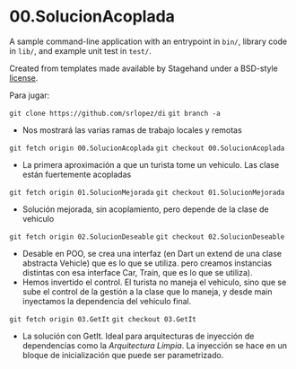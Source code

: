 # 00.SolucionAcoplada

A sample command-line application with an entrypoint in `bin/`, library code
in `lib/`, and example unit test in `test/`.

Created from templates made available by Stagehand under a BSD-style
[license](https://github.com/dart-lang/stagehand/blob/master/LICENSE).

Para jugar:

`git clone https://github.com/srlopez/di`
`git branch -a`
- Nos mostrará las varias ramas de trabajo locales y remotas

`git fetch origin 00.SolucionAcoplada`
`git checkout 00.SolucionAcoplada`
- La primera aproximación a que un turista tome un vehiculo. Las clase están fuertemente acopladas

`git fetch origin 01.SolucionMejorada`
`git checkout 01.SolucionMejorada`
- Solución mejorada, sin acoplamiento, pero depende de la clase de vehiculo

`git fetch origin 02.SolucionDeseable`
`git checkout 02.SolucionDeseable`
- Desable en POO, se crea una interfaz (en Dart un extend de una clase abstracta Vehicle) que es lo que se utiliza. pero creamos instancias distintas con esa interface Car, Train, que es lo que se utiliza). 
- Hemos invertido el control. El turista no maneja el vehiculo, sino que se sube el control de la gestión a la clase que lo maneja, y desde main inyectamos la dependencia del vehiculo final.

`git fetch origin 03.GetIt`
`git checkout 03.GetIt`
- La solución con GetIt. Ideal para arquitecturas de inyección de dependencias como la _Arquitectura Limpia_. La inyección se hace en un bloque de inicialización que puede ser parametrizado.
